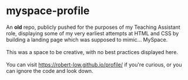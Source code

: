# myspace-profile

An <strong>old</strong> repo, publicly pushed for the purposes of my Teaching Assistant role, displaying some of my very earliest attempts at HTML and CSS by building a landing page which was supposed to mimic... MySpace.
<br><br>
This was a space to be creative, with no best practices displayed here.
<br><br>
You can visit https://robert-low.github.io/profile/ if you're curious, or you can ignore the code and look down.
<br><br>
